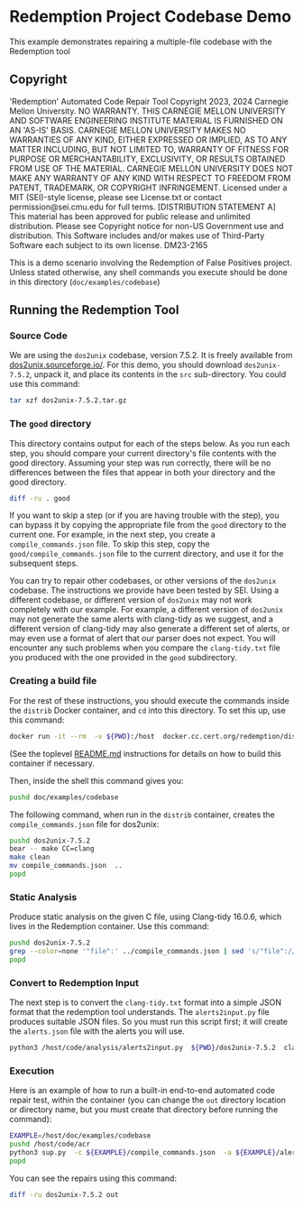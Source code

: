# Redemption Project Codebase Demo

This example demonstrates repairing a multiple-file codebase with the Redemption tool

## Copyright

<legal>
'Redemption' Automated Code Repair Tool
Copyright 2023, 2024 Carnegie Mellon University.
NO WARRANTY. THIS CARNEGIE MELLON UNIVERSITY AND SOFTWARE ENGINEERING
INSTITUTE MATERIAL IS FURNISHED ON AN 'AS-IS' BASIS. CARNEGIE MELLON
UNIVERSITY MAKES NO WARRANTIES OF ANY KIND, EITHER EXPRESSED OR IMPLIED,
AS TO ANY MATTER INCLUDING, BUT NOT LIMITED TO, WARRANTY OF FITNESS FOR
PURPOSE OR MERCHANTABILITY, EXCLUSIVITY, OR RESULTS OBTAINED FROM USE OF
THE MATERIAL. CARNEGIE MELLON UNIVERSITY DOES NOT MAKE ANY WARRANTY OF ANY
KIND WITH RESPECT TO FREEDOM FROM PATENT, TRADEMARK, OR COPYRIGHT
INFRINGEMENT.
Licensed under a MIT (SEI)-style license, please see License.txt or
contact permission@sei.cmu.edu for full terms.
[DISTRIBUTION STATEMENT A] This material has been approved for public
release and unlimited distribution.  Please see Copyright notice for
non-US Government use and distribution.
This Software includes and/or makes use of Third-Party Software each
subject to its own license.
DM23-2165
</legal>

This is a demo scenario involving the Redemption of False Positives project.  Unless stated otherwise, any shell commands you execute should be done in this directory (`doc/examples/codebase`)

## Running the Redemption Tool
### Source Code

We are using the `dos2unix` codebase, version 7.5.2. It is freely available from [dos2unix.sourceforge.io/](https://sourceforge.net/projects/dos2unix/files/dos2unix/7.5.2/dos2unix-7.5.2.tar.gz/download).  For this demo, you should download `dos2unix-7.5.2`, unpack it, and place its contents in the `src` sub-directory. You could use this command:
 
```sh
tar xzf dos2unix-7.5.2.tar.gz 
```

### The `good` directory

This directory contains output for each of the steps below. As you run each step, you should compare your current directory's file contents with the good directory. Assuming your step was run correctly, there will be no differences between the files that appear in both your directory and the good directory.

``` sh
diff -ru . good
```

If you want to skip a step (or if you are having trouble with the step), you can bypass it by copying the appropriate file from the `good` directory to the current one. For example, in the next step, you create a `compile_commands.json` file.  To skip this step, copy the `good/compile_commands.json` file to the current directory, and use it for the subsequent steps.

You can try to repair other codebases, or other versions of the `dos2unix` codebase.  The instructions we provide have been tested by SEI.  Using a different codebase, or different version of `dos2unix` may not work completely with our example. For example, a different version of `dos2unix` may not generate the same alerts with clang-tidy as we suggest, and a different version of clang-tidy may also generate a different set of alerts, or may even use a format of alert that our parser does not expect. You will encounter any such problems when you compare the `clang-tidy.txt` file you produced with the one provided in the `good` subdirectory.

### Creating a build file

For the rest of these instructions, you should execute the commands inside the `distrib` Docker container, and `cd` into this directory.  To set this up, use this command:

``` sh
docker run -it --rm  -v ${PWD}:/host  docker.cc.cert.org/redemption/distrib  bash
```

(See the toplevel [README.md](../../../README.md) instructions for details on how to build this container if necessary.

Then, inside the shell this command gives you:

``` sh
pushd doc/examples/codebase
```

The following command, when run in the `distrib` container, creates the `compile_commands.json` file for dos2unix:

``` sh
pushd dos2unix-7.5.2
bear -- make CC=clang
make clean
mv compile_commands.json  ..
popd
```

### Static Analysis

Produce static analysis on the given C file, using Clang-tidy 16.0.6, which lives in the Redemption container.  Use this command:

``` sh
pushd dos2unix-7.5.2
grep --color=none '"file":' ../compile_commands.json | sed 's/"file"://;  s/",/"/;' | sort -u  | xargs clang-tidy -checks='*'  > ../clang-tidy.txt
popd
```

### Convert to Redemption Input

The next step is to convert the `clang-tidy.txt` format into a simple JSON format that the redemption tool understands. The `alerts2input.py` file produces suitable JSON files. So you must run this script first; it will create the `alerts.json` file with the alerts you will use.

``` sh
python3 /host/code/analysis/alerts2input.py  ${PWD}/dos2unix-7.5.2  clang_tidy_oss  clang-tidy.txt  alerts.json
```

### Execution

Here is an example of how to run a built-in end-to-end automated code repair test, within the container (you can change the `out` directory location or directory name, but you must create that directory before running the command):

```sh
EXAMPLE=/host/doc/examples/codebase
pushd /host/code/acr
python3 sup.py  -c ${EXAMPLE}/compile_commands.json  -a ${EXAMPLE}/alerts.json  -b ${EXAMPLE}/dos2unix-7.5.2  --repaired-src ${EXAMPLE}/out
popd
```

You can see the repairs using this command:

```sh
diff -ru dos2unix-7.5.2 out
```
